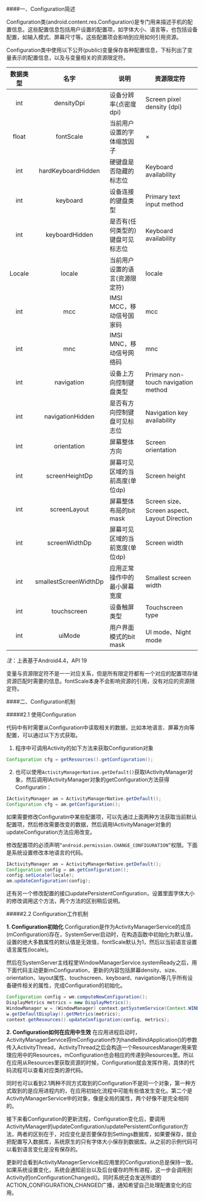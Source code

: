 ####一、Configuration简述

Configuration类(android.content.res.Configuration)是专门用来描述手机的配置信息。这些配置信息包括用户设置的配置项，如字体大小、语言等，也包括设备配置，如输入模式、屏幕尺寸等。这些配置项会影响到应用如何引用资源。

Configuration类中使用以下公开(public)变量保存各种配置信息，下标列出了变量表示的配置信息，以及与变量相关的资源限定符。

|数据类型|名字|说明|资源限定符|
|:-----:|:-----:|-----|------|
|int|densityDpi|设备分辨率(点密度dpi)|Screen pixel density (dpi)|
|float|fontScale|当前用户设置的字体缩放因子|×|
|int|hardKeyboardHidden|硬键盘是否隐藏的标志位|Keyboard availability|
|int|keyboard|设备连接的键盘类型|Primary text input method|
|int|keyboardHidden|是否有(任何类型的)键盘可见标志位|Keyboard availability|
|Locale|locale|当前用户设置的语言(资源限定符)|locale|
|int|mcc|IMSI MCC，移动信号国家码|mcc|
|int|mnc|IMSI MNC，移动信号网络码|mnc|
|int|navigation|设备上方向控制键盘类型|Primary non-touch navigation method|
|int|navigationHidden|是否有方向控制键盘可见标志位|Navigation key availability|
|int|orientation|屏幕整体方向|Screen orientation|
|int|screenHeightDp|屏幕可见区域的当前高度(单位dp)|Screen height|
|int|screenLayout|屏幕整体布局的bit mask|Screen size、Screen aspect、Layout Direction|
|int|screenWidthDp|屏幕可见区域的当前宽度(单位dp)|Screen width|
|int|smallestScreenWidthDp|应用正常操作中的最小屏幕宽度|Smallest screen width|
|int|touchscreen|设备触屏类型|Touchscreen type|
|int|uiMode|用户界面模式的bit mask|UI mode、Night mode|

*注*：上表基于Android4.4，API 19

变量与资源限定符不是一一对应关系，但是所有限定符都有一个对应的配置项存储资源匹配时需要的信息。fontScale本身不会影响资源的引用，没有对应的资源限定符。

####二、Configuration机制

#####2.1 使用Configuration

代码中有时需要从Configuration中读取相关的数据，比如本地语言、屏幕方向等配置，可以通过以下方式获取。

1. 程序中可调用Activity的如下方法来获取Configuration对象
```Java
Configuration cfg = getResources().getConfiguration();
```
2. 也可以使用`ActivityManagerNative.getDefault()`获取IActivityManager对象，然后调用IActivityManager对象的getConfiguration方法获得Configuratin：
```Java
IActivityManager am = ActivityManagerNative.getDefault();
Configuration cfg = am.getConfiguration();
```

如果需要修改Configuratin中某些配置项，可以先通过上面两种方法获取当前默认配置项，然后修改需要改变的数据，然后调用IActivityManager对象的updateConfiguration方法应用改变。

修改配置项的必须声明`”android.permission.CHANGE_CONFIGURATION”`权限。下面是系统设置修改本地语言的代码。
```Java
IActivityManager am = ActivityManagerNative.getDefault();
Configuration config = am.getConfiguration();
config.setLocale(locale);
am.updateConfiguration(config);
```

还有另一个修改配置的接口updatePersistentConfiguration，设置里面字体大小的修改调用这个方法，两个方法的区别稍后说明。

#####2.2 Configuration工作机制

**1. Configuration初始化**
Configuration是作为ActivityManagerService的成员(mConfiguration)存在，SystemServer启动时，在构造函数中初始化为默认值，设置的绝大多数属性的默认值是无效值，fontScale默认为1，然后以当前语言设置语言属性(locale)。

然后在SystemServer主线程里WindowManagerService.systemReady之后，用下面代码主动更新mConfiguration，更新的内容包括屏幕density、size、orientation、layout属性、touchscreen、keyboard、navigation等几乎所有设备硬件相关的属性，完成Configuration的初始化。
```Java
Configuration config = wm.computeNewConfiguration();
DisplayMetrics metrics = new DisplayMetrics();
WindowManager w = (WindowManager) context.getSystemService(Context.WINDOW_SERVICE);
w.getDefaultDisplay().getMetrics(metrics);
context.getResources().updateConfiguration(config, metrics);
```
**2. Configuration如何在应用中生效**
在应用进程启动时，ActivityManagerService将mConfiguration作为handleBindApplication()的参数传入ActivityThread，ActivityThread之后会构造一个ResourcesManager用来管理应用中的Resources，mConfiguration也会相应的传递到Resources里。所以在应用从Resources里获取资源的时候，Configuration就会发挥作用，具体的代码流程可以查看对应类的源代码。

同时也可以看到2.1两种不同方式取到的Configuration不是同一个对象，第一种方式取到的是应用进程内的，在应用初始化流程中可能有些值发生变化。第二个是ActivityManagerService中的对象，像是全局的属性，两个好像不是完全相同的。

接下来看Configuration的更新流程，Configuration变化后，要调用ActivityManager的updateConfiguration/updatePersistentConfiguration方法，两者的区别在于，对应变化是否要保存到Settings数据库，如果要保存，就会把配置写入数据库，系统原生的只有字体大小保存到数据库。从之前的示例代码可以看到语言变化是没有保存的。

更新时会看到ActivityManagerService和应用里的Configuration总是保持一致。如果系统设置变化，系统会通知前台以及后台缓存的所有进程，这一步会调用到Activity的onConfigurationChanged()。同时系统还会发送所谓的ACTION_CONFIGURATION_CHANGED广播，通知希望自己处理配置变化的应用。
